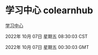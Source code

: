 # 学习中心 colearnhub
[学习中心](http://27.19.33.125:56308/colearnhub/)

2022年 10月 07日 星期五 08:30:03 CST

2022年 10月 07日 星期五 00:30:03 GMT

